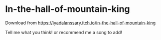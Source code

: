 # In-the-hall-of-mountain-king

Download from https://iyadalanssary.itch.io/in-the-hall-of-mountain-king

Tell me what you think! or recommend me a song to add!
